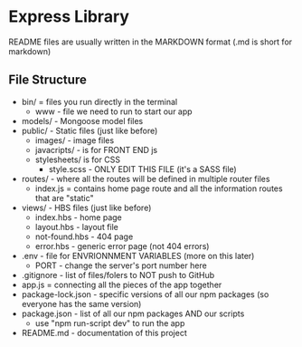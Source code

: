 # Express Library

README files are usually written in the MARKDOWN format (.md is short for markdown)

## File Structure

- bin/ = files you run directly in the terminal
  - www - file we need to run to start our app
- models/ - Mongoose model files
- public/ - Static files (just like before)
  - images/ - image files
  - javacripts/ - is for FRONT END js
  - stylesheets/ is for CSS
    - style.scss - ONLY EDIT THIS FILE (it's a SASS file)
- routes/ - where all the routes will be defined in multiple router files
  - index.js = contains home page route and all the information routes that are "static"
- views/ - HBS files (just like before)
  - index.hbs - home page
  - layout.hbs - layout file
  - not-found.hbs - 404 page
  - error.hbs - generic error page (not 404 errors)
- .env - file for ENVRIONNMENT VARIABLES (more on this later)
  - PORT - change the server's port number here
- .gitignore - list of files/folers to NOT push to GitHub
- app.js = connecting all the pieces of the app together
- package-lock.json - specific versions of all our npm packages (so everyone has the same version)
- package.json - list of all our npm packages AND our scripts
  - use "npm run-script dev" to run the app
- README.md - documentation of this project
